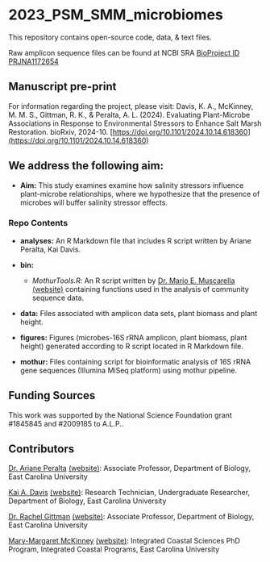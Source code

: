 # 2023_PSM_SMM_microbiomes

This repository contains open-source code, data, & text files.

Raw amplicon sequence files can be found at NCBI SRA [BioProject ID PRJNA1172654](https://www.ncbi.nlm.nih.gov/bioproject/1172654)

## Manuscript pre-print

For information regarding the project, please visit: Davis, K. A., McKinney, M. M. S., Gittman, R. K., & Peralta, A. L. (2024). Evaluating Plant-Microbe Associations in Response to Environmental Stressors to Enhance Salt Marsh Restoration. bioRxiv, 2024-10. [https://doi.org/10.1101/2024.10.14.618360](https://doi.org/10.1101/2024.10.14.618360)

## We address the following aim:

* **Aim:** This study examines examine how salinity stressors influence plant-microbe relationships, where we hypothesize that the presence of microbes will buffer salinity stressor effects.

### Repo Contents

* **analyses:** An R Markdown file that includes R script written by Ariane Peralta, Kai Davis.

* **bin:** 
	* *MothurTools.R*: An R script written by [Dr. Mario E. Muscarella](Mario.E.Muscarella@gmail.com) [(website)](https://muscarellalab.github.io/) containing functions used in the analysis of community sequence data.

* **data:** Files associated with amplicon data sets, plant biomass and plant height. 

* **figures:** Figures (microbes-16S rRNA amplicon, plant biomass, plant height) generated according to R script located in R Markdown file.

* **mothur:** Files containing script for bioinformatic analysis of 16S rRNA gene sequences (Illumina MiSeq platform) using mothur pipeline.

## Funding Sources
This work was supported by the National Science Foundation grant #1845845 and #2009185 to A.L.P..

## Contributors
[Dr. Ariane Peralta](mailto:peraltaa@ecu.edu) [(website)](http://www.peraltalab.com): Associate Professor, Department of Biology, East Carolina University

[Kai A. Davis](mailto:kaidavis34@gmail.com) [(website)](linkedin.com/in/kaiadavis): Research Technician, Undergraduate Researcher, Department of Biology, East Carolina University

[Dr. Rachel Gittman](mailto:GITTMANR17@ECU.EDU) [(website)](https://gittmanlab.weebly.com/): Associate Professor, Department of Biology, East Carolina University

[Mary-Margaret McKinney](mailto:mckinneymar22@students.ecu.edu) [(website)](https://www.linkedin.com/in/marymargaretmckinney/): Integrated Coastal Sciences PhD Program, Integrated Coastal Programs, East Carolina University
